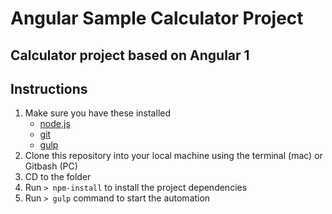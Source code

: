 # Angular Sample Calculator Project
Calculator project based on Angular 1
-

## Instructions

1. Make sure you have these installed
	- [node.js](http://nodejs.org/)
	- [git](http://git-scm.com/)
	- [gulp](http://gulpjs.com/)
2. Clone this repository into your local machine using the terminal (mac) or Gitbash (PC)
3. CD to the folder
4. Run `> npm-install` to install the project dependencies
5. Run `> gulp` command to start the automation
